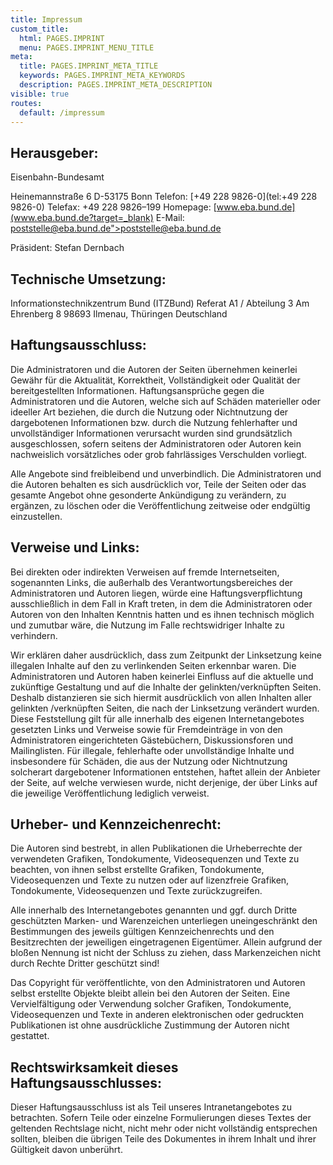 ```yaml
---
title: Impressum
custom_title:
  html: PAGES.IMPRINT
  menu: PAGES.IMPRINT_MENU_TITLE
meta:
  title: PAGES.IMPRINT_META_TITLE
  keywords: PAGES.IMPRINT_META_KEYWORDS
  description: PAGES.IMPRINT_META_DESCRIPTION
visible: true
routes:
  default: /impressum
---
```


## Herausgeber:

Eisenbahn-Bundesamt

Heinemannstraße 6
D-53175 Bonn
Telefon: [+49 228 9826-0](tel:+49 228 9826-0)
Telefax: +49 228 9826–199
Homepage: [www.eba.bund.de](www.eba.bund.de?target=_blank)
E-Mail: [poststelle@eba.bund.de">poststelle@eba.bund.de](mailto:poststelle@eba.bund.de)

Präsident: Stefan Dernbach

## Technische Umsetzung:

Informationstechnikzentrum Bund (ITZBund)
Referat A1 / Abteilung 3
Am Ehrenberg 8
98693 Ilmenau, Thüringen
Deutschland

## Haftungsausschluss:

Die Administratoren und die Autoren der Seiten übernehmen keinerlei Gewähr für die Aktualität, Korrektheit, Vollständigkeit oder Qualität der bereitgestellten Informationen. Haftungsansprüche gegen die Administratoren und die Autoren, welche sich auf Schäden materieller oder ideeller Art beziehen, die durch die Nutzung oder Nichtnutzung der dargebotenen Informationen bzw. durch die Nutzung fehlerhafter und unvollständiger Informationen verursacht wurden sind grundsätzlich ausgeschlossen, sofern seitens der Administratoren oder Autoren kein nachweislich vorsätzliches oder grob fahrlässiges Verschulden vorliegt.

Alle Angebote sind freibleibend und unverbindlich. Die Administratoren und die Autoren behalten es sich ausdrücklich vor, Teile der Seiten oder das gesamte Angebot ohne gesonderte Ankündigung zu verändern, zu ergänzen, zu löschen oder die Veröffentlichung zeitweise oder endgültig einzustellen.

## Verweise und Links:

Bei direkten oder indirekten Verweisen auf fremde Internetseiten, sogenannten Links, die außerhalb des Verantwortungsbereiches der Administratoren und Autoren liegen, würde eine Haftungsverpflichtung ausschließlich in dem Fall in Kraft treten, in dem die Administratoren oder Autoren von den Inhalten Kenntnis hatten und es ihnen technisch möglich und zumutbar wäre, die Nutzung im Falle rechtswidriger Inhalte zu verhindern.

Wir erklären daher ausdrücklich, dass zum Zeitpunkt der Linksetzung keine illegalen Inhalte auf den zu verlinkenden Seiten erkennbar waren. Die Administratoren und Autoren haben keinerlei Einfluss auf die aktuelle und zukünftige Gestaltung und auf die Inhalte der gelinkten/verknüpften Seiten. Deshalb distanzieren sie sich hiermit ausdrücklich von allen Inhalten aller gelinkten /verknüpften Seiten, die nach der Linksetzung verändert wurden. Diese Feststellung gilt für alle innerhalb des eigenen Internetangebotes gesetzten Links und Verweise sowie für Fremdeinträge in von den Administratoren eingerichteten Gästebüchern, Diskussionsforen und Mailinglisten. Für illegale, fehlerhafte oder unvollständige Inhalte und insbesondere für Schäden, die aus der Nutzung oder Nichtnutzung solcherart dargebotener Informationen entstehen, haftet allein der Anbieter der Seite, auf welche verwiesen wurde, nicht derjenige, der über Links auf die jeweilige Veröffentlichung lediglich verweist.

## Urheber- und Kennzeichenrecht:

Die Autoren sind bestrebt, in allen Publikationen die Urheberrechte der verwendeten Grafiken, Tondokumente, Videosequenzen und Texte zu beachten, von ihnen selbst erstellte Grafiken, Tondokumente, Videosequenzen und Texte zu nutzen oder auf lizenzfreie Grafiken, Tondokumente, Videosequenzen und Texte zurückzugreifen.

Alle innerhalb des Internetangebotes genannten und ggf. durch Dritte geschützten Marken- und Warenzeichen unterliegen uneingeschränkt den Bestimmungen des jeweils gültigen Kennzeichenrechts und den Besitzrechten der jeweiligen eingetragenen Eigentümer. Allein aufgrund der bloßen Nennung ist nicht der Schluss zu ziehen, dass Markenzeichen nicht durch Rechte Dritter geschützt sind!

Das Copyright für veröffentlichte, von den Administratoren und Autoren selbst erstellte Objekte bleibt allein bei den Autoren der Seiten. Eine Vervielfältigung oder Verwendung solcher Grafiken, Tondokumente, Videosequenzen und Texte in anderen elektronischen oder gedruckten Publikationen ist ohne ausdrückliche Zustimmung der Autoren nicht gestattet.

## Rechtswirksamkeit dieses Haftungsausschlusses:

Dieser Haftungsausschluss ist als Teil unseres Intranetangebotes zu betrachten. Sofern Teile oder einzelne Formulierungen dieses Textes der geltenden Rechtslage nicht, nicht mehr oder nicht vollständig entsprechen sollten, bleiben die übrigen Teile des Dokumentes in ihrem Inhalt und ihrer Gültigkeit davon unberührt.